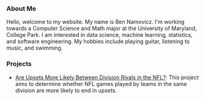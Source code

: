### About Me

Hello, welcome to my website. My name is Ben Namovicz. I'm working towards a Computer Science and Math major at the University of Maryland, College Park. I am interested in data science, machine learning, statistics, and software engineering. My hobbies include playing guitar, listening to music, and swimming. 

### Projects

- [Are Upsets More Likely Between Division Rivals in the NFL?](https://brnamovicz.github.io/NFL-Upsets/):
This project aims to determine whether NFL games played by teams in the same division are more likely to end in upsets. 



